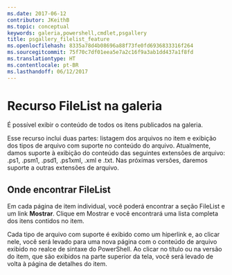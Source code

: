```yaml
---
ms.date: 2017-06-12
contributor: JKeithB
ms.topic: conceptual
keywords: galeria,powershell,cmdlet,psgallery
title: psgallery_filelist_feature
ms.openlocfilehash: 8335a78d4b08696a88f73fe0fd6936833316f264
ms.sourcegitcommit: 75f70c7df01eea5e7a2c16f9a3ab1dd437a1f8fd
ms.translationtype: HT
ms.contentlocale: pt-BR
ms.lasthandoff: 06/12/2017
---
```

<a id="filelist-feature-in-the-gallery" class="xliff"></a>
# Recurso FileList na galeria

É possível exibir o conteúdo de todos os itens publicados na galeria. 

Esse recurso inclui duas partes: listagem dos arquivos no item e exibição dos tipos de arquivo com suporte no conteúdo do arquivo. Atualmente, damos suporte à exibição do conteúdo das seguintes extensões de arquivo: .ps1, .psm1, .psd1, .ps1xml, .xml e .txt. Nas próximas versões, daremos suporte a outras extensões de arquivo. 

<a id="where-to-find-filelist" class="xliff"></a>
## Onde encontrar FileList
Em cada página de item individual, você poderá encontrar a seção FileList e um link **Mostrar**. Clique em Mostrar e você encontrará uma lista completa dos itens contidos no item.

Cada tipo de arquivo com suporte é exibido como um hiperlink e, ao clicar nele, você será levado para uma nova página com o conteúdo de arquivo exibido no realce de sintaxe do PowerShell. Ao clicar no título ou na versão do item, que são exibidos na parte superior da tela, você será levado de volta à página de detalhes do item.

